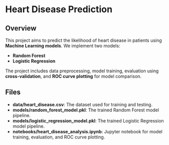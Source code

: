 # Heart Disease Prediction
## Overview
This project aims to predict the likelihood of heart disease in patients using **Machine Learning models**. We implement two models:
- **Random Forest**
- **Logistic Regression**

The project includes data preprocessing, model training, evaluation using **cross-validation**, and **ROC curve plotting** for model comparison.

## Files
- **data/heart_disease.csv**: The dataset used for training and testing.
- **models/random_forest_model.pkl**: The trained Random Forest model pipeline.
- **models/logistic_regression_model.pkl**: The trained Logistic Regression model pipeline.
- **notebooks/heart_disease_analysis.ipynb**: Jupyter notebook for model training, evaluation, and ROC curve plotting.
